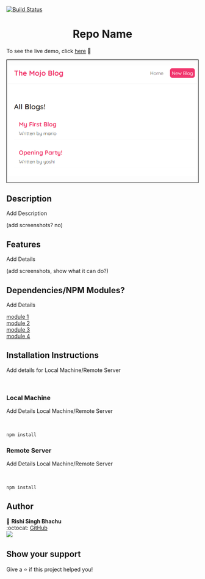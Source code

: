 [![Build Status](https://travis-ci.org/gelstudios/gitfiti.svg?branch=master)](https://travis-ci.org/gelstudios/gitfiti)

<h1 align="center">Repo Name</h1>

To see the live demo, click [here](https://rbhachu-the-mojo-blog.netlify.app/) :rocket:

<div style="border:1px solid #000">

![Mojo Blog Preview](./src/images/mojo-blog.png)

</div>

## Description
<p>Add Description</p>
  (add screenshots? no)


## Features
<p>Add Details</p>
  (add screenshots, show what it can do?)


## Dependencies/NPM Modules?
<p>Add Details</p>

[module 1](https://rbhachu-the-mojo-blog.netlify.app/)<br>
[module 2](https://rbhachu-the-mojo-blog.netlify.app/)<br>
[module 3](https://rbhachu-the-mojo-blog.netlify.app/)<br>
[module 4](https://rbhachu-the-mojo-blog.netlify.app/)


## Installation Instructions
<p>Add details for Local Machine/Remote Server</p>
<br>

### Local Machine
<p>Add Details Local Machine/Remote Server</p>
<br>

```sh
npm install
```

### Remote Server
<p>Add Details Local Machine/Remote Server</p>
<br>

```sh
npm install
```


## Author
👤 **Rishi Singh Bhachu**<br>
:octocat: [GitHub](https://github.com/rbhachu)<br>
<a target="_blank" title="https://www.linkedin.com/in/RishiSinghBhachu/" href="https://www.linkedin.com/in/RishiSinghBhachu/"><img src="https://img.shields.io/badge/-Rishi&nbsp;Singh&nbsp;Bhachu-0077B5?style=flat&logo=Linkedin&logoColor=white"/></a>


## Show your support
Give a ⭐️ if this project helped you!